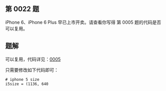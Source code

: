 ## 第 0022 题

iPhone 6、iPhone 6 Plus 早已上市开卖。请查看你写得 第 0005 题的代码是否可以复用。

## 题解

可以复用，代码详见：[0005](https://github.com/xiaqunfeng/show-me-the-code/blob/master/0005/change_size.py)

只需要修改如下代码即可：

```
# iphone 5 size
i5size = (1136, 640
```

